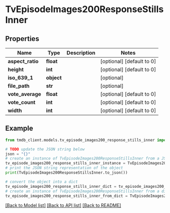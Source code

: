 # TvEpisodeImages200ResponseStillsInner


## Properties

Name | Type | Description | Notes
------------ | ------------- | ------------- | -------------
**aspect_ratio** | **float** |  | [optional] [default to 0]
**height** | **int** |  | [optional] [default to 0]
**iso_639_1** | **object** |  | [optional] 
**file_path** | **str** |  | [optional] 
**vote_average** | **float** |  | [optional] [default to 0]
**vote_count** | **int** |  | [optional] [default to 0]
**width** | **int** |  | [optional] [default to 0]

## Example

```python
from tmdb_client.models.tv_episode_images200_response_stills_inner import TvEpisodeImages200ResponseStillsInner

# TODO update the JSON string below
json = "{}"
# create an instance of TvEpisodeImages200ResponseStillsInner from a JSON string
tv_episode_images200_response_stills_inner_instance = TvEpisodeImages200ResponseStillsInner.from_json(json)
# print the JSON string representation of the object
print(TvEpisodeImages200ResponseStillsInner.to_json())

# convert the object into a dict
tv_episode_images200_response_stills_inner_dict = tv_episode_images200_response_stills_inner_instance.to_dict()
# create an instance of TvEpisodeImages200ResponseStillsInner from a dict
tv_episode_images200_response_stills_inner_from_dict = TvEpisodeImages200ResponseStillsInner.from_dict(tv_episode_images200_response_stills_inner_dict)
```
[[Back to Model list]](../README.md#documentation-for-models) [[Back to API list]](../README.md#documentation-for-api-endpoints) [[Back to README]](../README.md)


